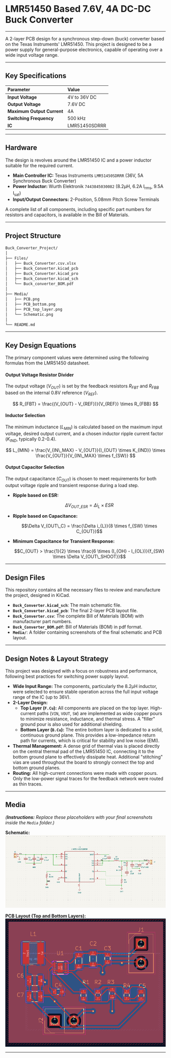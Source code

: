 # LMR51450 Based 7.6V, 4A DC-DC Buck Converter
---
A 2-layer PCB design for a synchronous step-down (buck) converter based on the Texas Instruments' LMR51450. This project is designed to be a power supply for general-purpose electronics, capable of operating over a wide input voltage range.

---
## Key Specifications

| Parameter | Value |
| :--- | :--- |
| **Input Voltage** | 4V to 36V DC |
| **Output Voltage** | 7.6V DC |
| **Maximum Output Current** | 4A |
| **Switching Frequency** | 500 kHz |
| **IC** | LMR51450SDRRR |

---
## Hardware

The design is revolves around the LMR51450 IC and a power inductor suitable for the required current.

* **Main Controller IC:** Texas Instruments `LMR51450SDRRR` (36V, 5A Synchronous Buck Converter)
* **Power Inductor:** Wurth Elektronik `7443845030082` (8.2µH, 6.2A I<sub>rms</sub>, 9.5A I<sub>sat</sub>)
* **Input/Output Connectors:** 2-Position, 5.08mm Pitch Screw Terminals

A complete list of all components, including specific part numbers for resistors and capacitors, is available in the Bill of Materials.

---
## Project Structure
```
Buck_Converter_Project/
│
├── Files/
│   ├── Buck_Converter.csv.xlsx
│   ├── Buck_Converter.kicad_pcb
│   ├── Buck_Converter.kicad_pro
│   ├── Buck_Converter.kicad_sch
│   └── Buck_converter_BOM.pdf
│
├── Media/
│   ├── PCB.png
│   ├── PCB_bottom.png
│   ├── PCB_top_layer.png
│   └── Schematic.png
│
└── README.md
```
---
## Key Design Equations

The primary component values were determined using the following formulas from the LMR51450 datasheet.

#### Output Voltage Resistor Divider

The output voltage ($V_{OUT}$) is set by the feedback resistors $R_{FBT}$ and $R_{FBB}$ based on the internal 0.8V reference ($V_{REF}$).

$$
R_{FBT} = \frac{(V_{OUT} - V_{REF})}{V_{REF}} \times R_{FBB}
$$

#### Inductor Selection

The minimum inductance ($L_{MIN}$) is calculated based on the maximum input voltage, desired output current, and a chosen inductor ripple current factor ($K_{IND}$, typically 0.2-0.4).

$$
L_{MIN} = \frac{V_{IN\_MAX} - V_{OUT}}{I_{OUT} \times K_{IND}} \times \frac{V_{OUT}}{V_{IN\_MAX} \times f_{SW}}
$$

#### Output Capacitor Selection

The output capacitance ($C_{OUT}$) is chosen to meet requirements for both output voltage ripple and transient response during a load step.

* **Ripple based on ESR:**

    ```math
    \Delta V_{OUT\_ESR} = \Delta i_{L} \times ESR
    ```

* **Ripple based on Capacitance:**
  
    ```math
    \Delta V_{OUT\_C} = \frac{\Delta i_{L}}{8 \times f_{SW} \times C_{OUT}}
    ```

* **Minimum Capacitance for Transient Response:**

    ```math
    C_{OUT} > \frac{1}{2} \times \frac{6 \times (I_{OH} - I_{OL})}{f_{SW} \times \Delta V_{OUT\_SHOOT}}
    ```
---
## Design Files

This repository contains all the necessary files to review and manufacture the project, designed in KiCad.

* **`Buck_Converter.kicad_sch`**: The main schematic file.
* **`Buck_Converter.kicad_pcb`**: The final 2-layer PCB layout file.
* **`Buck_Converter.csv`**: The complete Bill of Materials (BOM) with manufacturer part numbers.
* **`Buck_Converter_BOM.pdf`**: Bill of Materials (BOM) in pdf format.
* **`Media/`**: A folder containing screenshots of the final schematic and PCB layout.

---
## Design Notes & Layout Strategy

This project was designed with a focus on robustness and performance, following best practices for switching power supply layout.

* **Wide Input Range:** The components, particularly the 8.2µH inductor, were selected to ensure stable operation across the full input voltage range of the IC (up to 36V).
* **2-Layer Design:**
    * **Top Layer (`F.Cu`):** All components are placed on the top layer. High-current paths (`VIN`, `VOUT`, `SW`) are implemented as wide copper pours to minimize resistance, inductance, and thermal stress. A "filler" ground pour is also used for additional shielding.
    * **Bottom Layer (`B.Cu`):** The entire bottom layer is dedicated to a solid, continuous ground plane. This provides a low-impedance return path for currents, which is critical for stability and low noise (EMI).
* **Thermal Management:** A dense grid of thermal vias is placed directly on the central thermal pad of the LMR51450 IC, connecting it to the bottom ground plane to effectively dissipate heat. Additional "stitching" vias are used throughout the board to strongly connect the top and bottom ground planes.
* **Routing:** All high-current connections were made with copper pours. Only the low-power signal traces for the feedback network were routed as thin traces.

---
## Media

*(**Instructions:** Replace these placeholders with your final screenshots inside the `Media` folder.)*

**Schematic:**
![Schematic](Media/Schematic.png)

**PCB Layout (Top and Bottom Layers):**
![PCB Layout](Media/PCB.png)

---


